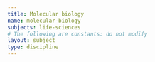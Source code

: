 ```yaml
---
title: Molecular biology
name: molecular-biology
subjects: life-sciences
# The following are constants: do not modify
layout: subject
type: discipline
---
```


